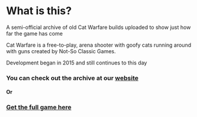 # What is this?

A semi-official archive of old Cat Warfare builds uploaded to show just how far the game has come

Cat Warfare is a free-to-play, arena shooter with goofy cats running around with guns created by Not-So Classic Games.

Development began in 2015 and still continues to this day

### You can check out the archive at our [website](https://catwarfarearchive.github.io/)

#### Or

### [Get the full game here](https://www.notsoclassicgames.com/games/cat-warfare)
